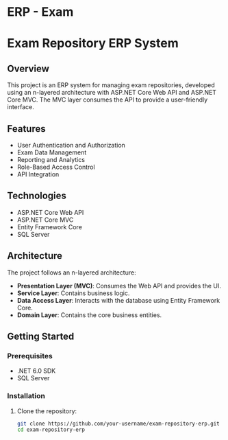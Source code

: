 # ERP - Exam
# Exam Repository ERP System

## Overview
This project is an ERP system for managing exam repositories, developed using an n-layered architecture with ASP.NET Core Web API and ASP.NET Core MVC. The MVC layer consumes the API to provide a user-friendly interface.

## Features
- User Authentication and Authorization
- Exam Data Management
- Reporting and Analytics
- Role-Based Access Control
- API Integration

## Technologies
- ASP.NET Core Web API
- ASP.NET Core MVC
- Entity Framework Core
- SQL Server

## Architecture
The project follows an n-layered architecture:

- **Presentation Layer (MVC)**: Consumes the Web API and provides the UI.
- **Service Layer**: Contains business logic.
- **Data Access Layer**: Interacts with the database using Entity Framework Core.
- **Domain Layer**: Contains the core business entities.

## Getting Started

### Prerequisites
- .NET 6.0 SDK
- SQL Server

### Installation

1. Clone the repository:
   ```sh
   git clone https://github.com/your-username/exam-repository-erp.git
   cd exam-repository-erp
